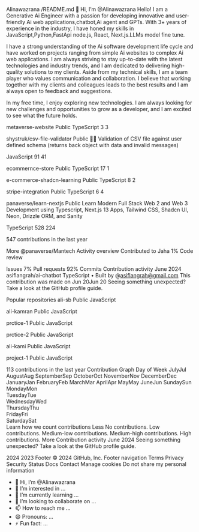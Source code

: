 Alinawazrana /README.md
👋 Hi, I’m @Alinawazrana Hello! I am a Generative Ai Engineer with a passion for developing innovative and user-friendly Ai web applications,chatbot,Ai agent and GPTs. With 3+ years of experience in the industry, I have honed my skills in JavaScript,Python,FastApi node.js, React, Next.js.LLMs model fine tune.

I have a strong understanding of the Ai software development life cycle and have worked on projects ranging from simple Ai websites to complex Ai web applications. I am always striving to stay up-to-date with the latest technologies and industry trends, and I am dedicated to delivering high-quality solutions to my clients. Aside from my technical skills, I am a team player who values communication and collaboration. I believe that working together with my clients and colleagues leads to the best results and I am always open to feedback and suggestions.

In my free time, I enjoy exploring new technologies. I am always looking for new challenges and opportunities to grow as a developer, and I am excited to see what the future holds.

metaverse-website Public TypeScript 3 3

shystruk/csv-file-validator Public 🔧🔦 Validation of CSV file against user defined schema (returns back object with data and invalid messages)

JavaScript 91 41

ecommernce-store Public TypeScript 17 1

e-commerce-shadcn-learning Public TypeScript 8 2

stripe-integration Public TypeScript 6 4

panaverse/learn-nextjs Public Learn Modern Full Stack Web 2 and Web 3 Development using Typescript, Next.js 13 Apps, Tailwind CSS, Shadcn UI, Neon, Drizzle ORM, and Sanity

TypeScript 528 224

547 contributions in the last year

More @panaverse/Mantech Activity overview Contributed to Jaha 1% Code review

Issues 7% Pull requests 92% Commits Contribution activity June 2024 asiflangrah/ai-chatbot TypeScript • Built by @asiflangrah@gmail.com This contribution was made on Jun 20Jun 20 Seeing something unexpected? Take a look at the GitHub profile guide.



Popular repositories
ali-sb
Public
 JavaScript

ali-kamran
Public
 JavaScript

prctice-1
Public
 JavaScript

prctice-2
Public
 JavaScript

ali-kami
Public
 JavaScript

project-1
Public
 JavaScript

113 contributions in the last year
Contribution Graph
Day of Week	JulyJul	AugustAug	SeptemberSep	OctoberOct	NovemberNov	DecemberDec	JanuaryJan	FebruaryFeb	MarchMar	AprilApr	MayMay	JuneJun
SundaySun																																																					
MondayMon																																																					
TuesdayTue																																																					
WednesdayWed																																																					
ThursdayThu																																																					
FridayFri																																																					
SaturdaySat																																																					
Learn how we count contributions
Less
No contributions.
Low contributions.
Medium-low contributions.
Medium-high contributions.
High contributions.
More
Contribution activity
June 2024
Seeing something unexpected? Take a look at the GitHub profile guide.

2024
2023
Footer
© 2024 GitHub, Inc.
Footer navigation
Terms
Privacy
Security
Status
Docs
Contact
Manage cookies
Do not share my personal information

- 👋 Hi, I’m @Alinawazrana
- 👀 I’m interested in ...
- 🌱 I’m currently learning ...
- 💞️ I’m looking to collaborate on ...
- 📫 How to reach me ...
- 😄 Pronouns: ...
- ⚡ Fun fact: ...

<!---
Alinawazrana/Alinawazrana is a ✨ special ✨ repository because its `README.md` (this file) appears on your GitHub profile.
You can click the Preview link to take a look at your changes.
--->
